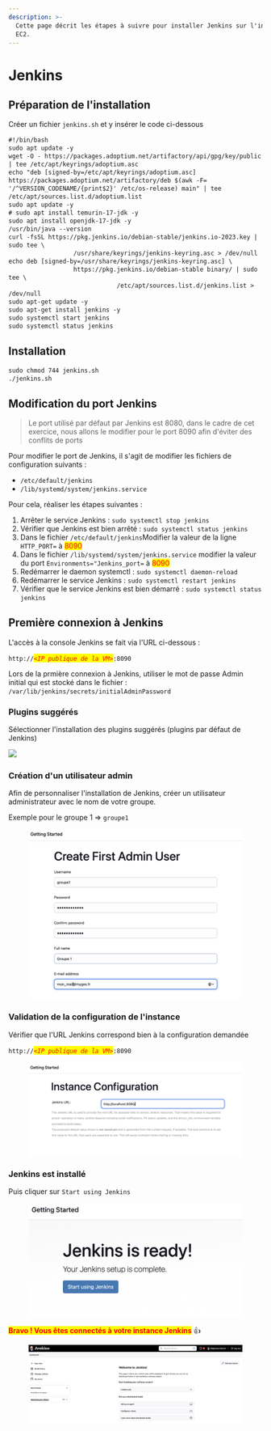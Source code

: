 ```yaml
---
description: >-
  Cette page décrit les étapes à suivre pour installer Jenkins sur l'instance
  EC2.
---
```


# Jenkins

## Préparation de l'installation

Créer un fichier `jenkins.sh` et y insérer le code ci-dessous

```shell
#!/bin/bash
sudo apt update -y
wget -O - https://packages.adoptium.net/artifactory/api/gpg/key/public | tee /etc/apt/keyrings/adoptium.asc
echo "deb [signed-by=/etc/apt/keyrings/adoptium.asc] https://packages.adoptium.net/artifactory/deb $(awk -F= '/^VERSION_CODENAME/{print$2}' /etc/os-release) main" | tee /etc/apt/sources.list.d/adoptium.list
sudo apt update -y
# sudo apt install temurin-17-jdk -y
sudo apt install openjdk-17-jdk -y
/usr/bin/java --version
curl -fsSL https://pkg.jenkins.io/debian-stable/jenkins.io-2023.key | sudo tee \
                  /usr/share/keyrings/jenkins-keyring.asc > /dev/null
echo deb [signed-by=/usr/share/keyrings/jenkins-keyring.asc] \
                  https://pkg.jenkins.io/debian-stable binary/ | sudo tee \
                              /etc/apt/sources.list.d/jenkins.list > /dev/null
sudo apt-get update -y
sudo apt-get install jenkins -y
sudo systemctl start jenkins
sudo systemctl status jenkins
```

## Installation

```shell
sudo chmod 744 jenkins.sh 
./jenkins.sh
```

## Modification du port Jenkins

> Le port utilisé par défaut par Jenkins est  8080, dans le cadre de cet exercice, nous allons le modifier pour le port 8090 afin d'éviter des conflits de ports

Pour modifier le port de Jenkins, il s'agit de modifier les fichiers de configuration suivants :

* `/etc/default/jenkins`&#x20;
* `/lib/systemd/system/jenkins.service`

Pour cela, réaliser les étapes suivantes :

1. Arrêter le service Jenkins : `sudo systemctl stop jenkins`
2. Vérifier que Jenkins est bien arrêté : `sudo systemctl status jenkins`
3. Dans le fichier `/etc/default/jenkins`Modifier la valeur de la ligne `HTTP_PORT=` à <mark style="color:red;">8090</mark>&#x20;
4. Dans le fichier `/lib/systemd/system/jenkins.service` modifier la valeur du port `Environments="Jenkins_port=` à <mark style="color:red;">8090</mark> &#x20;
5. Redémarrer le daemon systemctl : `sudo systemctl daemon-reload`
6. Redémarrer le service Jenkins : `sudo systemctl restart jenkins`
7. Vérifier que le service Jenkins est bien démarré : `sudo systemctl status jenkins`

## Première connexion à Jenkins

L'accès à la console Jenkins se fait via l'URL ci-dessous :

`http://`_<mark style="color:red;">`<IP publique de la VM>`</mark>_`:8090`

Lors de la prmière connexion à Jenkins, utiliser le mot de passe Admin initial qui est stocké dans le fichier : `/var/lib/jenkins/secrets/initialAdminPassword`

### Plugins suggérés

Sélectionner l'installation des plugins suggérés (plugins par défaut de Jenkins)

![](../../images/jenkins1.png)

### Création d'un utilisateur admin

Afin de personnaliser l'installation de Jenkins, créer un utilisateur administrateur avec le nom de votre groupe.&#x20;

Exemple pour le groupe 1 ⇒ `groupe1`

<figure><img src="../../.gitbook/assets/image (26).png" alt=""><figcaption></figcaption></figure>

### Validation de la configuration de l'instance

Vérifier que l'URL Jenkins correspond bien à la configuration demandée

`http://`_<mark style="color:red;">`<IP publique de la VM>`</mark>_`:8090`

<figure><img src="../../.gitbook/assets/image (27).png" alt=""><figcaption></figcaption></figure>

### Jenkins est installé

Puis cliquer sur `Start using Jenkins`

<figure><img src="../../.gitbook/assets/image (29).png" alt=""><figcaption></figcaption></figure>

<mark style="color:red;">**Bravo ! Vous êtes connectés à votre instance Jenkins**</mark> :thumbsup:

<figure><img src="../../.gitbook/assets/image (23).png" alt=""><figcaption></figcaption></figure>
